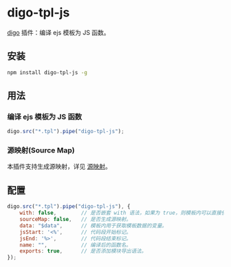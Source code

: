 ﻿# digo-tpl-js
[digo](https://github.com/digojs/digo) 插件：编译 ejs 模板为 JS 函数。

## 安装
```bash
npm install digo-tpl-js -g
```

## 用法
### 编译 ejs 模板为 JS 函数
```js
digo.src("*.tpl").pipe("digo-tpl-js");
```

### 源映射(Source Map)
本插件支持生成源映射，详见 [源映射](https://github.com/digojs/digo/wiki/源映射)。

## 配置
```js
digo.src("*.tpl").pipe("digo-tpl-js"), {
    with: false,		// 是否嵌套 with 语法，如果为 true，则模板内可以直接使用 foo 代替 $data.foo。
    sourceMap: false,	// 是否生成源映射。
    data: "$data",		// 模板内用于获取模板数据的变量。
    jsStart: '<%',		// 代码段开始标记。
    jsEnd: '%>',		// 代码段结束标记。
    name: "",			// 编译后的函数名。
    exports: true,		// 是否添加模块导出语法。
});
```

> [1]: 插件内部已重设了此配置的默认值。
